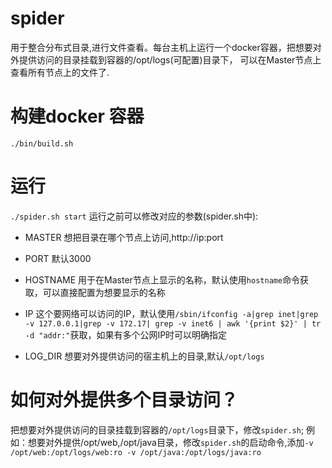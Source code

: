 # spider
用于整合分布式目录,进行文件查看。每台主机上运行一个docker容器，把想要对外提供访问的目录挂载到容器的/opt/logs(可配置)目录下，
可以在Master节点上查看所有节点上的文件了.

# 构建docker 容器
`./bin/build.sh`

# 运行
`./spider.sh start`
运行之前可以修改对应的参数(spider.sh中):
- MASTER
想把目录在哪个节点上访问,http://ip:port

- PORT
默认3000

- HOSTNAME
用于在Master节点上显示的名称，默认使用`hostname`命令获取，可以直接配置为想要显示的名称

- IP
这个要网络可以访问的IP，默认使用`/sbin/ifconfig -a|grep inet|grep -v 127.0.0.1|grep -v 172.17| grep -v inet6 | awk '{print $2}' | tr -d "addr:"`获取，如果有多个公网IP时可以明确指定

- LOG_DIR
想要对外提供访问的宿主机上的目录,默认`/opt/logs`

# 如何对外提供多个目录访问？
把想要对外提供访问的目录挂载到容器的`/opt/logs`目录下，修改`spider.sh`;
例如：想要对外提供/opt/web,/opt/java目录，修改`spider.sh`的启动命令,添加`-v /opt/web:/opt/logs/web:ro -v /opt/java:/opt/logs/java:ro`